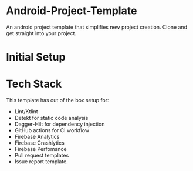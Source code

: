 # Android-Project-Template

An android project template that simplifies new project creation. Clone and get straight into your project.

# Initial Setup 

# Tech Stack 
This template has out of the box setup for: 
- Lint/Ktlint
- Detekt for static code analysis
- Dagger-Hilt for dependency injection
- GitHub actions for CI workflow
- Firebase Analytics
- Firebase Crashlytics
- Firebase Perfomance
- Pull request templates
- Issue report template.

